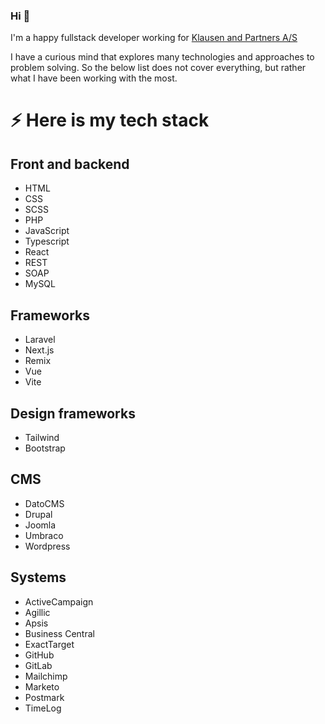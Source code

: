### Hi 👋
I'm a happy fullstack developer working for [Klausen and Partners A/S](https://kogp.dk)

I have a curious mind that explores many technologies and approaches to problem solving. So the below list does not cover everything, but rather what I have been working with the most.

# ⚡ Here is my tech stack
## Front and backend
- HTML
- CSS
- SCSS
- PHP
- JavaScript
- Typescript
- React
- REST
- SOAP
- MySQL

## Frameworks
- Laravel
- Next.js
- Remix
- Vue
- Vite

## Design frameworks
- Tailwind
- Bootstrap

## CMS
- DatoCMS
- Drupal
- Joomla
- Umbraco
- Wordpress

## Systems
- ActiveCampaign
- Agillic
- Apsis
- Business Central
- ExactTarget
- GitHub
- GitLab
- Mailchimp
- Marketo
- Postmark
- TimeLog



<!--
**mathiasmadsen/mathiasmadsen** is a ✨ _special_ ✨ repository because its `README.md` (this file) appears on your GitHub profile.

Here are some ideas to get you started:

- 🔭 I’m currently working on ...
- 🌱 I’m currently learning ...
- 👯 I’m looking to collaborate on ...
- 🤔 I’m looking for help with ...
- 💬 Ask me about ...
- 📫 How to reach me: ...
- 😄 Pronouns: ...
- ⚡ Fun fact: ...
-->
